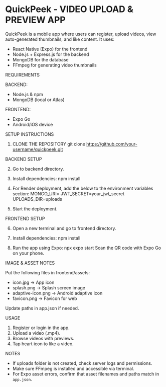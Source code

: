 # QuickPeek - VIDEO UPLOAD & PREVIEW APP

QuickPeek is a mobile app where users can register, upload videos, view auto-generated thumbnails, and like content. It uses:
- React Native (Expo) for the frontend
- Node.js + Express.js for the backend
- MongoDB for the database
- FFmpeg for generating video thumbnails

REQUIREMENTS

BACKEND:
- Node.js & npm
- MongoDB (local or Atlas)

FRONTEND:
- Expo Go
- Android/iOS device 

SETUP INSTRUCTIONS

1. CLONE THE REPOSITORY
   git clone https://github.com/your-username/quickpeek.git
   
BACKEND SETUP

2. Go to backend directory.

3. Install dependencies:
   npm install

4. For Render deployment, add the below to the environment variables section:
   MONGO_URI=<your-mongodb-uri>
   JWT_SECRET=your_jwt_secret
   UPLOADS_DIR=uploads

5. Start the deployment.

FRONTEND SETUP

6. Open a new terminal and go to frontend directory.

7. Install dependencies:
   npm install

8. Run the app using Expo:
   npx expo start
   Scan the QR code with Expo Go on your phone.

IMAGE & ASSET NOTES

Put the following files in frontend/assets:

- icon.jpg            -> App icon
- splash.png          -> Splash screen image
- adaptive-icon.png   -> Android adaptive icon
- favicon.png         -> Favicon for web

Update paths in app.json if needed.


USAGE

1. Register or login in the app.
2. Upload a video (.mp4). 
3. Browse videos with previews.
4. Tap heart icon to like a video.

NOTES

- If uploads folder is not created, check server logs and permissions.
- Make sure FFmpeg is installed and accessible via terminal.
- For Expo asset errors, confirm that asset filenames and paths match in `app.json`.
